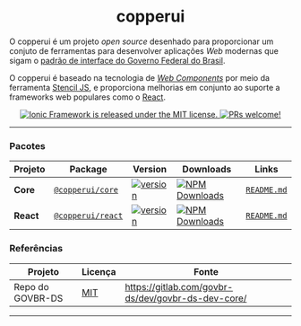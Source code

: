 <h1 align="center">
  copperui
</h1>

<p align="center">

O copperui é um projeto _open source_ desenhado para proporcionar um conjuto de ferramentas para desenvolver aplicações _Web_ modernas que sigam o [padrão de interface do Governo Federal do Brasil][dsgov].

</p>

<p align="center">

O copperui é baseado na tecnologia de [_Web Components_][webcomponents] por meio da ferramenta [Stencil JS][stenciljs], e proporciona melhorias em conjunto ao suporte a frameworks web populares como o [React][react].

</p>

<p align="center">
  <a href="https://github.com/copperui/copperui/blob/next/LICENSE">
    <img src="https://img.shields.io/badge/license-MIT-blue.svg" alt="Ionic Framework is released under the MIT license." />
  </a>
  <a href="https://github.com/copperui/copperui">
    <img src="https://img.shields.io/badge/PRs-welcome-brightgreen.svg" alt="PRs welcome!" />
  </a>
</p>

---

### Pacotes

| Projeto   | Package                                                            | Version                                                                                                              | Downloads                                                                                                                                                       |             Links              |
| --------- | ------------------------------------------------------------------ | -------------------------------------------------------------------------------------------------------------------- | --------------------------------------------------------------------------------------------------------------------------------------------------------------- | :----------------------------: |
| **Core**  | [`@copperui/core`](https://www.npmjs.com/package/@copperui/core)   | [![version](https://img.shields.io/npm/v/@copperui/core/latest.svg)](https://www.npmjs.com/package/@copperui/core)   | <a href="https://www.npmjs.com/package/@copperui/core" target="_blank"><img src="https://img.shields.io/npm/dm/@copperui/core.svg" alt="NPM Downloads" /></a>   | [`README.md`](core/README.md)  |
| **React** | [`@copperui/react`](https://www.npmjs.com/package/@copperui/react) | [![version](https://img.shields.io/npm/v/@copperui/react/latest.svg)](https://www.npmjs.com/package/@copperui/react) | <a href="https://www.npmjs.com/package/@copperui/react" target="_blank"><img src="https://img.shields.io/npm/dm/@copperui/react.svg" alt="NPM Downloads" /></a> | [`README.md`](react/README.md) |

### Referências

| Projeto          | Licença                                                                                                          | Fonte                                                |
| ---------------- | ---------------------------------------------------------------------------------------------------------------- | ---------------------------------------------------- |
| Repo do GOVBR-DS | [MIT](https://gitlab.com/govbr-ds/dev/govbr-ds-dev-core/-/blob/d4962746c8515c3287b6895b02cc2442af5a7509/LICENSE) | <https://gitlab.com/govbr-ds/dev/govbr-ds-dev-core/> |

---

[dsgov]: https://www.gov.br/ds/home
[webcomponents]: https://www.webcomponents.org/introduction
[stenciljs]: https://stenciljs.com/
[react]: https://reactjs.org/

